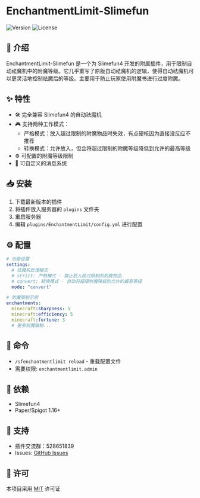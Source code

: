 # EnchantmentLimit-Slimefun

![Version](https://img.shields.io/github/v/release/xmk2333/EnchantmentLimit-Slimefun?include_prereleases)
![License](https://img.shields.io/github/license/xmk2333/EnchantmentLimit-Slimefun)

## 📝 介绍

EnchantmentLimit-Slimefun 是一个为 Slimefun4 开发的附属插件，用于限制自动祛魔机中的附魔等级。它几乎重写了原版自动祛魔机的逻辑，使得自动祛魔机可以更灵活地控制祛魔后的等级。主要用于防止玩家使用附魔书进行过度附魔。

## ✨ 特性

- 🛠️ 完全兼容 Slimefun4 的自动祛魔机
- 🎮 支持两种工作模式：
  - 严格模式：放入超过限制的附魔物品时失效，有点硬核因为直接没反应不推荐
  - 转换模式：允许放入，但会将超过限制的附魔等级降低到允许的最高等级
- ⚙️ 可配置的附魔等级限制
- 💬 可自定义的消息系统

## 📥 安装

1. 下载最新版本的插件
2. 将插件放入服务器的 `plugins` 文件夹
3. 重启服务器
4. 编辑 `plugins/EnchantmentLimit/config.yml` 进行配置

## ⚙️ 配置

```yaml
# 功能设置
settings:
  # 祛魔机处理模式
  # strict: 严格模式 - 禁止放入超过限制的附魔物品
  # convert: 转换模式 - 自动将超限附魔降级到允许的最高等级
  mode: "convert"

# 附魔限制示例
enchantments:
  minecraft:sharpness: 5
  minecraft:efficiency: 5
  minecraft:fortune: 3
  # 更多附魔限制...
```

## 📌 命令

- `/sfenchantmentlimit reload` - 重载配置文件
- 需要权限: `enchantmentlimit.admin`

## 🔧 依赖

- Slimefun4
- Paper/Spigot 1.16+

## 👥 支持

- 插件交流群：528651839
- Issues: [GitHub Issues](https://github.com/xmk2333/EnchantmentLimit-Slimefun/issues)

## 📜 许可

本项目采用 [MIT](LICENSE) 许可证 